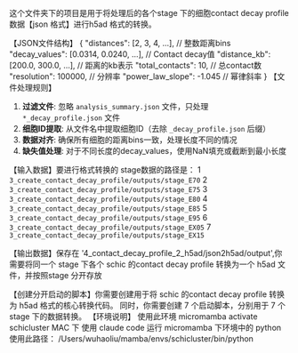 这个文件夹下的项目是用于将处理后的各个stage 下的细胞contact decay profile 数据【json 格式】进行h5ad 格式的转换。

【JSON文件结构】
{
  "distances": [2, 3, 4, ...],              // 整数距离bins
  "decay_values": [0.0314, 0.0240, ...],    // Contact decay值
  "distance_kb": [200.0, 300.0, ...],       // 距离的kb表示
  "total_contacts": 10,                      // 总contact数
  "resolution": 100000,                      // 分辨率
  "power_law_slope": -1.045                  // 幂律斜率
}
【文件处理规则】
1. **过滤文件**: 忽略 `analysis_summary.json` 文件，只处理 `*_decay_profile.json` 文件
2. **细胞ID提取**: 从文件名中提取细胞ID（去除 `_decay_profile.json` 后缀）
3. **数据对齐**: 确保所有细胞的距离bins一致，处理长度不同的情况
4. **缺失值处理**: 对于不同长度的decay_values，使用NaN填充或截断到最小长度

【输入数据】要进行格式转换的 stage数据的路径是：
1 `3_create_contact_decay_profile/outputs/stage_E70`
2 `3_create_contact_decay_profile/outputs/stage_E75`
3 `3_create_contact_decay_profile/outputs/stage_E80`
4 `3_create_contact_decay_profile/outputs/stage_E85`
5 `3_create_contact_decay_profile/outputs/stage_E95`
6 `3_create_contact_decay_profile/outputs/stage_EX05`
7 `3_create_contact_decay_profile/outputs/stage_EX15`

【输出数据】保存在 '4_contact_decay_profile_2_h5ad/json2h5ad/output',你需要将同一个 stage 下各个 schic 的contact decay profile 转换为一个 h5ad 文件，并按照stage 分开存放

【创建分开启动的脚本】你需要创建用于将 schic 的contact decay profile 转换为 h5ad 格式的核心转换代码。
同时，你需要创建 7 个启动脚本，分别用于 7 个 stage 下的数据转换。
【环境说明】
使用此环境 micromamba activate schicluster
MAC 下 使用 claude code 运行 micromamba 下环境中的 python 使用此路径： /Users/wuhaoliu/mamba/envs/schicluster/bin/python